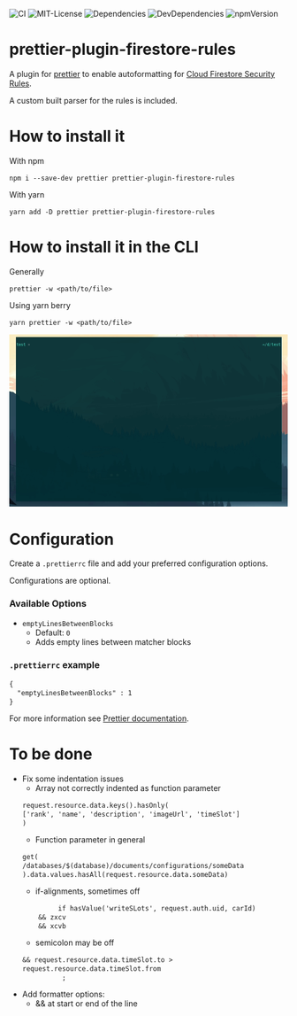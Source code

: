 ![CI](https://github.com/ChFlick/prettier-plugin-firestore-rules/workflows/CI/badge.svg)
![MIT-License](https://img.shields.io/github/license/ChFlick/prettier-plugin-firestore-rules)
![Dependencies](https://img.shields.io/david/ChFlick/prettier-plugin-firestore-rules)
![DevDependencies](https://img.shields.io/david/dev/ChFlick/prettier-plugin-firestore-rules)
![npmVersion](https://img.shields.io/npm/v/prettier-plugin-firestore-rules?color=blue)

prettier-plugin-firestore-rules
===============================

A plugin for [prettier](https://prettier.io/) to enable autoformatting for [Cloud Firestore Security Rules](https://firebase.google.com/docs/firestore/security/get-started).

A custom built parser for the rules is included.

How to install it
================

With npm
```
npm i --save-dev prettier prettier-plugin-firestore-rules
```

With yarn
```
yarn add -D prettier prettier-plugin-firestore-rules
```

How to install it in the CLI
==========================

Generally
```
prettier -w <path/to/file>
```

Using yarn berry
```
yarn prettier -w <path/to/file>
```

![Example Usage](./example-usage.gif)

Configuration
=======
Create a `.prettierrc` file and add your preferred configuration options.

Configurations are optional.


### Available Options
- `emptyLinesBetweenBlocks`
  - Default: `0`
  - Adds empty lines between matcher blocks

### `.prettierrc` example
```
{
  "emptyLinesBetweenBlocks" : 1
}
```

For more information see [Prettier documentation](https://prettier.io/docs/en/configuration.html).

To be done
==========

- Fix some indentation issues
  - Array not correctly indented as function parameter
  ```
  request.resource.data.keys().hasOnly(
  ['rank', 'name', 'description', 'imageUrl', 'timeSlot']
  )
  ```
  - Function parameter in general
  ```
  get(
  /databases/$(database)/documents/configurations/someData
  ).data.values.hasAll(request.resource.data.someData)
  ```
  - if-alignments, sometimes off
  ```
           if hasValue('writeSLots', request.auth.uid, carId)
      && zxcv
      && xcvb
    ```
  - semicolon may be off
  ```
  && request.resource.data.timeSlot.to > request.resource.data.timeSlot.from
            ;
  ```
- Add formatter options:
  - && at start or end of the line
